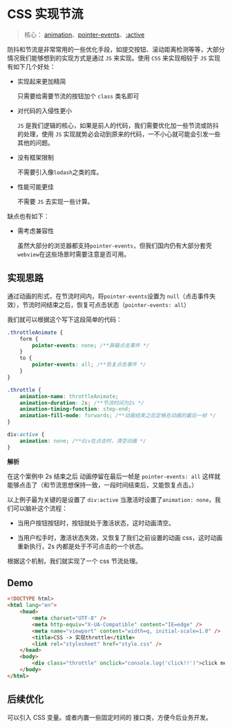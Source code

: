 # CSS 实现节流

> 核心： [animation](https://developer.mozilla.org/en-US/docs/Web/CSS/animation)、[pointer-events](https://developer.mozilla.org/en-US/docs/Web/CSS/pointer-events)、[:active](https://developer.mozilla.org/en-US/docs/Web/CSS/:active)

防抖和节流是非常常用的一些优化手段，如提交按钮、滚动距离检测等等，大部分情况我们能够想到的实现方式是通过 `JS` 来实现。使用 `CSS` 来实现相较于 `JS` 实现有如下几个好处：

- 实现起来更加精简

  只需要给需要节流的按钮加个 `class` 类名即可

- 对代码的入侵性更小

  `JS` 是我们逻辑的核心，如果是前人的代码，我们需要优化加一些节流或防抖的处理，使用 `JS` 实现就势必会动到原来的代码，一不小心就可能会引发一些其他的问题。

- 没有框架限制

  不需要引入像`lodash`之类的库。

- 性能可能更佳

  不需要 `JS` 去实现一些计算。

缺点也有如下：

- 需考虑兼容性

  虽然大部分的浏览器都支持`pointer-events`，但我们国内仍有大部分套壳`webview`在这些场景时需要注意是否可用。

## 实现思路

通过动画的形式，在节流时间内，将`pointer-events`设置为 `null`（点击事件失效），节流时间结束之后，恢复可点击状态（`pointer-events: all`）

我们就可以根据这个写下这段简单的代码：

```css
.throttleAnimate {
	form {
		pointer-events: none; /**屏蔽点击事件 */
	}
	to {
		pointer-events: all; /**恢复点击事件 */
	}
}

.throttle {
	animation-name: throttleAnimate;
	animation-duration: 2s; /**节流时间为2s */
	animation-timing-function: step-end;
	animation-fill-mode: forwards; /**动画结束之后定格在动画的最后一帧 */
}

div:active {
	animation: none; /**div在点击时，清空动画 */
}
```

**解析**

在这个案例中 2s 结束之后 动画停留在最后一帧是 `pointer-events: all` 这样就能够点击了（和节流思想保持一致，一段时间结束后，又能恢复点击。）

以上例子最为关键的是设置了 `div:active` 当激活时设置了`animation: none`，我们可以脑补这个流程：

- 当用户按钮按钮时，按钮就处于激活状态，这时动画清空。

- 当用户松手时，激活状态失效，又恢复了我们之前设置的动画 css，这时动画重新执行，2s 内都是处于不可点击的一个状态。

根据这个机制，我们就实现了一个 css 节流处理。

## Demo

```html
<!DOCTYPE html>
<html lang="en">
	<head>
		<meta charset="UTF-8" />
		<meta http-equiv="X-UA-Compatible" content="IE=edge" />
		<meta name="viewport" content="width=q, initial-scale=1.0" />
		<title>CSS -> 实现throttle</title>
		<link rel="stylesheet" href="style.css" />
	</head>
	<body>
		<div class="throttle" onclick="console.log('click!!')">click me !</div>
	</body>
</html>
```

## 后续优化

可以引入 CSS 变量。或者内置一些固定时间的 接口类，方便今后业务开发。
